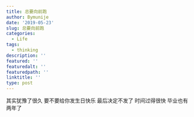 ```yaml
---
title: 总要向前跑
author: Bymunije
date: '2019-05-23'
slug: 总要向前跑
categories:
  - Life
tags:
  - thinking
description: ''
featured: ''
featuredalt: ''
featuredpath: ''
linktitle: ''
type: post
---
```

其实犹豫了很久 要不要给你发生日快乐 最后决定不发了 时间过得很快 毕业也有两年了

